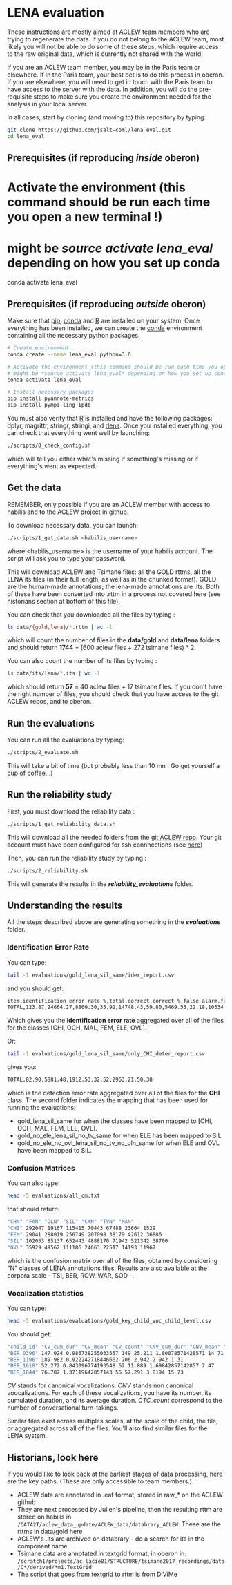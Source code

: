 # LENA evaluation

These instructions are mostly aimed at ACLEW team members who are trying to regenerate the data. If you do not belong to the ACLEW team, most likely you will not be able to do some of these steps, which require access to the raw original data, which is currently not shared with the world.

If you are an ACLEW team member, you may be in the Paris team or elsewhere. If in the Paris team, your best bet is to do this process in oberon. If you are elsewhere, you will need to get in touch with the Paris team to have access to the server with the data. In addition, you will do the pre-requisite steps to make sure you create the environment needed for the analysis in your local server.

In all cases, start by cloning (and moving to) this repository by typing:

```bash
git clone https://github.com/jsalt-coml/lena_eval.git
cd lena_eval
```


## Prerequisites (if reproducing *inside* oberon)

# Activate the environment (this command should be run each time you open a new terminal !)
# might be *source activate lena_eval* depending on how you set up conda
conda activate lena_eval



## Prerequisites (if reproducing *outside* oberon)


Make sure that [pip](https://pypi.org/project/pip/), [conda](https://docs.conda.io/en/latest/) and [R](https://www.r-project.org/) are installed on your system.
Once everything has been installed, we can create the [conda](https://docs.conda.io/en/latest/) environment containing all the necessary python packages.

```bash
# Create environment
conda create --name lena_eval python=3.6

# Activate the environment (this command should be run each time you open a new terminal !)
# might be *source activate lena_eval* depending on how you set up conda
conda activate lena_eval

# Install necessary packages
pip install pyannote-metrics
pip install pympi-ling ipdb
```

You must also verify that [R](https://www.r-project.org/) is installed and have the following packages: dplyr, magrittr, stringr, stringi, and [rlena](https://github.com/HomeBankCode/rlena).
Once you installed everything, you can check that everything went well by launching:

```bash
./scripts/0_check_config.sh
```

which will tell you either what's missing if something's missing or if everything's went as expected.

## Get the data 

REMEMBER, only possible if you are an ACLEW member with access to habilis and to the ACLEW project in github.

To download necessary data, you can launch:

```bash
./scripts/1_get_data.sh <habilis_username>
```

where <habilis_username> is the username of your habilis account. 
The script will ask you to type your password.

This will download ACLEW and Tsimane files:  all the GOLD rttms, all the LENA its files (in their full length, as well as in the chunked format). GOLD are the human-made annotations; the lena-made annotations are .its. Both of these have been converted into .rttm in a process not covered here (see historians section at bottom of this file).

You can check that you downloaded all the files by typing :

```bash
ls data/{gold,lena}/*.rttm | wc -l
```

which will count the number of files in the **data/gold** and **data/lena** folders and should return **1744** = (600 aclew files + 272 tsimane files) * 2.

You can also count the number of its files by typing : 

```bash
ls data/its/lena/*.its | wc -l
```

which should return **57** = 40 aclew files + 17 tsimane files.
If you don't have the right number of files, you should check that you have access to the git ACLEW repos, and to oberon.

## Run the evaluations

You can run all the evaluations by typing:

```bash
./scripts/2_evaluate.sh
```

This will take a bit of time (but probably less than 10 mn ! Go get yourself a cup of coffee...)


## Run the reliability study

First, you must download the reliability data :

```bash
./scripts/1_get_reliability_data.sh
```

This will download all the needed folders from the [git ACLEW repo](https://github.com/aclew/).
Your git account must have been configured for ssh connnections (see [here](https://build-me-the-docs-please.readthedocs.io/en/latest/Using_Git/SetUpSSHForGit.html))

Then, you can run the reliability study by typing : 

```bash
./scripts/2_reliability.sh
```

This will generate the results in the _**reliability_evaluations**_ folder.

## Understanding the results

All the steps described above are generating something in the _**evaluations**_ folder.

### Identification Error Rate 

You can type: 

```bash
tail -1 evaluations/gold_lena_sil_same/ider_report.csv
```

and you should get:

```bash
item,identification error rate %,total,correct,correct %,false alarm,false alarm %,missed detection,missed detection %,confusion,confusion %
TOTAL,123.87,24664.27,8860.30,35.92,14748.43,59.80,5469.55,22.18,10334.42,41.90
```

Which gives you the **identification error rate** aggregated over all of the files for the classes [CHI, OCH, MAL, FEM, ELE, OVL].

Or: 

```bash
tail -1 evaluations/gold_lena_sil_same/only_CHI_deter_report.csv
```

gives you:

```bash
TOTAL,82.90,5881.48,1912.53,32.52,2963.21,50.38
```

which is the detection error rate aggregated over all of the files for the **CHI** class.
The second folder indicates the mapping that has been used for running the evaluations:

- gold_lena_sil_same for when the classes have been mapped to [CHI, OCH, MAL, FEM, ELE, OVL].
- gold_no_ele_lena_sil_no_tv_same for when ELE has been mapped to SIL
- gold_no_ele_no_ovl_lena_sil_no_tv_no_oln_same for when ELE and OVL have been mapped to SIL.

### Confusion Matrices
You can also type:

```bash
head -5 evaluations/all_cm.txt
```

that should return:

```bash
"CHN" "FAN" "OLN" "SIL" "CXN" "TVN" "MAN"
"CHI" 292047 19167 115415 70443 67488 23664 1529
"FEM" 29041 288019 250749 207098 38179 42612 36886
"SIL" 102053 85137 652443 4888170 71942 521342 38700
"OVL" 35929 49562 111186 24663 22517 14193 11967
```

which is the confusion matrix over all of the files, obtained by considering "N" classes of LENA annotations files.
Results are also available at the corpora scale - TSI, BER, ROW, WAR, SOD -.

### Vocalization statistics

You can type:

```bash
head -5 evaluations/evaluations/gold_key_child_voc_child_level.csv
```

You should get:

```bash
"child_id" "CV_cum_dur" "CV_mean" "CV_count" "CNV_cum_dur" "CNV_mean" "CNV_count" "CTC_count"
"BER_0396" 147.024 0.986738255033557 149 25.211 1.80078571428571 14 71
"BER_1196" 189.982 0.922242718446602 206 2.942 2.942 1 31
"BER_1618" 52.272 0.843096774193548 62 11.889 1.69842857142857 7 47
"BER_1844" 76.787 1.37119642857143 56 57.291 3.8194 15 73
```

*CV* stands for canonical vocalizations.
*CNV* stands non canonical voocalizations.
For each of these vocalizations, you have its number, its cumulated duration, and its average duration.
*CTC_count* correspond to the number of conversational turn-takings.

Similar files exist across multiples scales, at the scale of the child, the file, or aggregated across all of the files.
You'll also find similar files for the LENA system.

## Historians, look here

If you would like to look back at the earliest stages of data processing, here are the key paths. (These are only accessible to team members.)

- ACLEW data are annotated in .eaf format, stored in raw_* on the ACLEW github
- They are next processed by Julien's pipeline, then the resulting rttm are stored on habilis in `/DATA2T/aclew_data_update/ACLEW_data/databrary_ACLEW`. These are the rttms in data/gold here
- ACLEW's .its are archived on databrary - do a search for its in the component name
- Tsimane data are annotated in textgrid format, in oberon in:  `/scratch1/projects/ac_lacie01/STRUCTURE/tsimane2017_recordings/data/C*/derived/*m1.TextGrid`
- The script that goes from textgrid to rttm is from DiViMe
